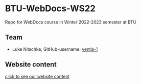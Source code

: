 # BTU-WebDocs-WS22
Repo for WebDocs course in Winter 2022-2023 semester at BTU
## Team
* Luke Nitschke, GitHub-username: [ventis-1](https://github.com/venttis-1)

## Website content
[click to see our website content](/assignment-2a/task5/credits.html)